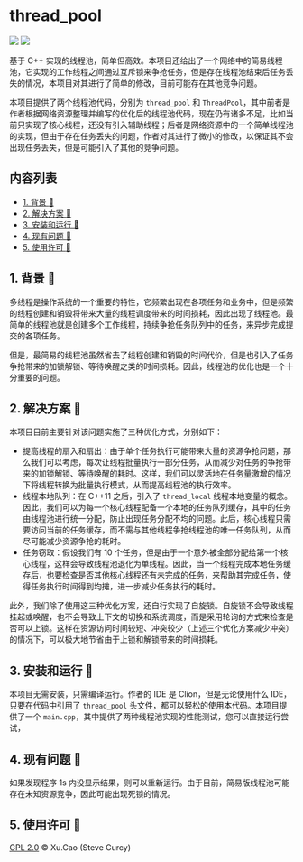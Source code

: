 # thread_pool
[![](https://img.shields.io/badge/Author-Xu.Cao-lightgreen)](https://github.com/SteveCurcy) ![](https://img.shields.io/badge/Version-0.0.3-yellow)

基于 C++ 实现的线程池，简单但高效。本项目还给出了一个网络中的简易线程池，它实现的工作线程之间通过互斥锁来争抢任务，但是存在线程池结束后任务丢失的情况，本项目对其进行了简单的修改，目前可能存在其他竞争问题。

本项目提供了两个线程池代码，分别为 `thread_pool` 和 `ThreadPool`，其中前者是作者根据网络资源整理并编写的优化后的线程池代码，现在仍有诸多不足，比如当前只实现了核心线程，还没有引入辅助线程；后者是网络资源中的一个简单线程池的实现，但由于存在任务丢失的问题，作者对其进行了微小的修改，以保证其不会出现任务丢失，但是可能引入了其他的竞争问题。

## 内容列表

- [1. 背景 :cookie:](#1-背景-cookie)
- [2. 解决方案 :candy:](#2-解决方案-candy)
- [3. 安装和运行 :birthday:](#3-安装和运行-birthday)
- [4. 现有问题 :sandwich:](#4-现有问题-sandwich)
- [5. 使用许可 :page_facing_up:](#5-使用许可-page_facing_up)

## 1. 背景 :cookie:
多线程是操作系统的一个重要的特性，它频繁出现在各项任务和业务中，但是频繁的线程创建和销毁将带来大量的线程调度带来的时间损耗，因此出现了线程池。最简单的线程池就是创建多个工作线程，持续争抢任务队列中的任务，来异步完成提交的各项任务。

但是，最简易的线程池虽然省去了线程创建和销毁的时间代价，但是也引入了任务争抢带来的加锁解锁、等待唤醒之类的时间损耗。因此，线程池的优化也是一个十分重要的问题。

## 2. 解决方案 :candy:
本项目目前主要针对该问题实施了三种优化方式，分别如下：

- 提高线程的扇入和扇出：由于单个任务执行可能带来大量的资源争抢问题，那么我们可以考虑，每次让线程批量执行一部分任务，从而减少对任务的争抢带来的加锁解锁、等待唤醒的耗时。这样，我们可以灵活地在任务量激增的情况下将线程转换为批量执行模式，从而提高线程池的执行效率。
- 线程本地队列：在 C++11 之后，引入了 `thread_local` 线程本地变量的概念。因此，我们可以为每一个核心线程配备一个本地的任务队列缓存，其中的任务由线程池进行统一分配，防止出现任务分配不均的问题。此后，核心线程只需要访问当前的任务缓存，而不需与其他线程争抢线程池的唯一任务队列，从而尽可能减少资源争抢的耗时。
- 任务窃取：假设我们有 10 个任务，但是由于一个意外被全部分配给第一个核心线程，这样会导致线程池退化为单线程。因此，当一个线程完成本地任务缓存后，也要检查是否其他核心线程还有未完成的任务，来帮助其完成任务，使得任务执行时间得到均摊，进一步减少任务执行的耗时。

此外，我们除了使用这三种优化方案，还自行实现了自旋锁。自旋锁不会导致线程挂起或唤醒，也不会导致上下文的切换和系统调度，而是采用轮询的方式来检查是否可以上锁。这样在资源访问时间较短、冲突较少（上述三个优化方案减少冲突）的情况下，可以极大地节省由于上锁和解锁带来的时间损耗。

## 3. 安装和运行 :birthday:

本项目无需安装，只需编译运行。作者的 IDE 是 Clion，但是无论使用什么 IDE，只要在代码中引用了 `thread_pool` 头文件，都可以轻松的使用本代码。本项目提供了一个 `main.cpp`，其中提供了两种线程池实现的性能测试，您可以直接运行尝试，

## 4. 现有问题 :sandwich:
如果发现程序 1s 内没显示结果，则可以重新运行。由于目前，简易版线程池可能存在未知资源竞争，因此可能出现死锁的情况。

## 5. 使用许可 :page_facing_up:
[GPL 2.0](./LICENSE) &copy; Xu.Cao (Steve Curcy)
